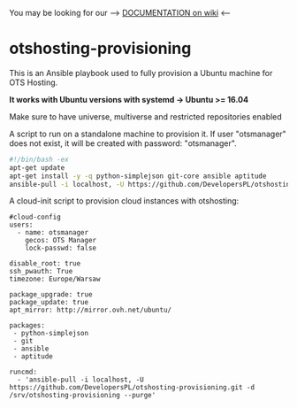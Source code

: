 You may be looking for our --> [DOCUMENTATION on wiki](https://github.com/DevelopersPL/otshosting-provisioning/wiki) <--

otshosting-provisioning
=======================
This is an Ansible playbook used to fully provision a Ubuntu machine for OTS Hosting.

__It works with Ubuntu versions with systemd -> Ubuntu >= 16.04__

Make sure to have universe, multiverse and restricted repositories enabled

A script to run on a standalone machine to provision it. If user "otsmanager" does not exist, it will be created with password: "otsmanager".
```bash
#!/bin/bash -ex
apt-get update
apt-get install -y -q python-simplejson git-core ansible aptitude
ansible-pull -i localhost, -U https://github.com/DevelopersPL/otshosting-provisioning.git -d /srv/otshosting-provisioning --purge
```

A cloud-init script to provision cloud instances with otshosting:
```
#cloud-config
users:
  - name: otsmanager
    gecos: OTS Manager
    lock-passwd: false
    
disable_root: true
ssh_pwauth: True
timezone: Europe/Warsaw

package_upgrade: true
package_update: true
apt_mirror: http://mirror.ovh.net/ubuntu/

packages:
 - python-simplejson
 - git
 - ansible
 - aptitude
 
runcmd:
  - 'ansible-pull -i localhost, -U https://github.com/DevelopersPL/otshosting-provisioning.git -d /srv/otshosting-provisioning --purge'
```
